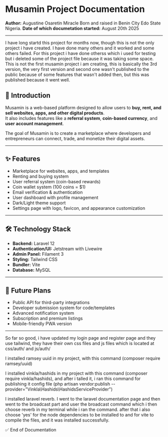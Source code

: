 # Musamin Project Documentation

**Author:** Augustine Osaretin Miracle Born and raised in Benin City Edo State Nigeria.
**Date of which documetation started:** August 20th 2025

---

I have long startd this project for months now, though this is not the only project i have created. I have done many others and it worked and some others failed. For this project i have done otherss which i used for testing but i deleted some of the project file because it was taking some space. This is not the first musamin project i am creating, this is basically the 3rd version, the very first version and second one wasn't published to the public because of some features that wasn't added then, but this was published because it went well.

## 📖 Introduction

Musamin is a web-based platform designed to allow users
to **buy, rent, and sell websites, apps, and other digital products**.  
It also includes features like a **referral system**, **coin-based currency**,
and **user account management**.

The goal of Musamin is to create a marketplace where developers
and entrepreneurs can connect, trade, and monetize their digital assets.

---

## ✨ Features

-   Marketplace for websites, apps, and templates
-   Renting and buying system
-   User referral system (coin-based rewards)
-   Coin wallet system (100 coins = $1)
-   Email verification & authentication
-   User dashboard with profile management
-   Dark/Light theme support
-   Settings page with logo, favicon, and appearance customization

---

## 🛠️ Technology Stack

-   **Backend:** Laravel 12
-   **Authentication/UI:** Jetstream with Livewire
-   **Admin Panel:** Filament 3
-   **Styling:** Tailwind CSS
-   **Bundler:** Vite
-   **Database:** MySQL

---

## 🚀 Future Plans

-   Public API for third-party integrations
-   Developer submission system for code/templates
-   Advanced notification system
-   Subscription and premium listings
-   Mobile-friendly PWA version

---

So far so good, i have updated my login page and register page and they use tailwind, they have their own css files and js files which is located at css/auth/ and js/auth/

I installed ramsey uuid in my project, with this command (composer require ramsey/uuid)

I installed vinkla/hashids in my project with this command (composer require vinkla/hashids), and after i talled it, i ran this command for publishing it config file (php artisan vendor:publish --provider="Vinkla\Hashids\HashidsServiceProvider")

I installed laravel reverb. I went to the laravel documentation page and then went to the broadcast part and user the broadcast command which i then choose reverb in my terminal while i ran the command. after that i also choose 'yes' for the node dependencies to be installed to and for vite to compile the files, and it was installed successfully.

✅ End of Documentation
